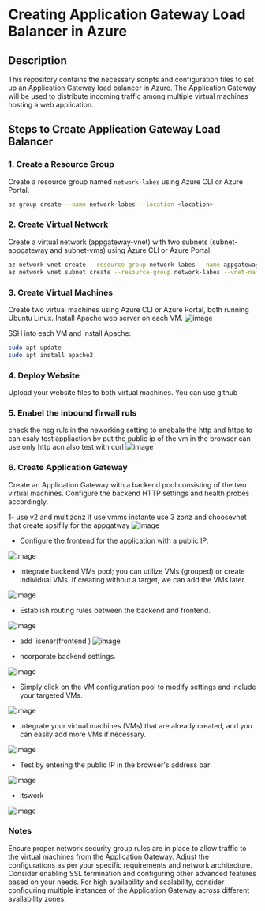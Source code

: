 # Creating Application Gateway Load Balancer in Azure

## Description
This repository contains the necessary scripts and configuration files to set up an Application Gateway load balancer in Azure. The Application Gateway will be used to distribute incoming traffic among multiple virtual machines hosting a web application.

## Steps to Create Application Gateway Load Balancer

### 1. Create a Resource Group
Create a resource group named `network-labes` using Azure CLI or Azure Portal.

```bash
az group create --name network-labes --location <location>

```

### 2. Create Virtual Network
Create a virtual network (appgateway-vnet) with two subnets (subnet-appgateway and subnet-vms) using Azure CLI or Azure Portal.

```bash
az network vnet create --resource-group network-labes --name appgateway-vnet --address-prefixes 10.0.0.0/16 --subnet-name subnet-appgateway --subnet-prefix 10.10.0.0/24
az network vnet subnet create --resource-group network-labes --vnet-name appgateway-vnet --name subnet-vms --address-prefix 10.20.0.0/24
```

### 3. Create Virtual Machines
Create two virtual machines using Azure CLI or Azure Portal, both running Ubuntu Linux. Install Apache web server on each VM.
![image](https://github.com/Mouhamed-dridi/Azur_Application_Gateway/assets/53900924/5361a4fe-c64f-4edf-a54b-e9deb068bb07)


SSH into each VM and install Apache:

```bash
sudo apt update
sudo apt install apache2
```
### 4. Deploy Website
Upload your website files to both virtual machines. You can use github

### 5. Enabel the inbound firwall ruls
check the nsg ruls in the neworking setting to enebale the http and https to can esaly test appliaction by put the public ip of the vm in the browser can use only http acn also test with curl
![image](https://github.com/Mouhamed-dridi/Azur_Application_Gateway/assets/53900924/16874e0d-af3d-49d2-a160-06715608c5c3)



### 6. Create Application Gateway
Create an Application Gateway with a backend pool consisting of the two virtual machines. Configure the backend HTTP settings and health probes accordingly.

1- use v2 and multizonz if use vmms instante use 3 zonz and choosevnet that create spsifily for the appgatway
![image](https://github.com/Mouhamed-dridi/Azur_Application_Gateway/assets/53900924/d53ee3cd-05e7-4bcf-a4a8-aad249802070)

 - Configure the frontend for the application with a public IP.
   
![image](https://github.com/Mouhamed-dridi/Azur_Application_Gateway/assets/53900924/980168a4-4755-4f14-9071-75828be53741)

- Integrate backend VMs pool; you can utilize VMs (grouped) or create individual VMs. If creating without a target, we can add the VMs later.

![image](https://github.com/Mouhamed-dridi/Azur_Application_Gateway/assets/53900924/509ed97d-e3dc-4a22-b487-d211b742285e)

- Establish routing rules between the backend and frontend.

![image](https://github.com/Mouhamed-dridi/Azur_Application_Gateway/assets/53900924/680ed42b-1581-4b09-a7ef-3493b0763cab)

- add lisener(frontend )
![image](https://github.com/Mouhamed-dridi/Azur_Application_Gateway/assets/53900924/9edb4d58-3bac-4abf-b5b2-69ddde45cdbe)


- ncorporate backend settings.

![image](https://github.com/Mouhamed-dridi/Azur_Application_Gateway/assets/53900924/be60f6f8-0fd7-4b15-a5ee-4c57222bd75d)


- Simply click on the VM configuration pool to modify settings and include your targeted VMs.
  
![image](https://github.com/Mouhamed-dridi/Azur_Application_Gateway/assets/53900924/e54a9dee-a249-4e1e-ae41-480390928274)

- Integrate your virtual machines (VMs) that are already created, and you can easily add more VMs if necessary.
  
![image](https://github.com/Mouhamed-dridi/Azur_Application_Gateway/assets/53900924/d6ee8b70-08ca-4a40-837a-983364d7c9ae)


- Test by entering the public IP in the browser's address bar
  
![image](https://github.com/Mouhamed-dridi/Azur_Application_Gateway/assets/53900924/7815c8f5-736b-44a5-85c5-1812e3c8e4ca)

- itswork
  
![image](https://github.com/Mouhamed-dridi/Azur_Application_Gateway/assets/53900924/9785b8a9-dfdd-49ee-baa3-37d0bb59d553)


### Notes
Ensure proper network security group rules are in place to allow traffic to the virtual machines from the Application Gateway.
Adjust the configurations as per your specific requirements and network architecture.
Consider enabling SSL termination and configuring other advanced features based on your needs.
For high availability and scalability, consider configuring multiple instances of the Application Gateway across different availability zones.
